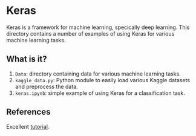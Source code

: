 # Keras
Keras is a framework for machine learning, specically deep learning.
This directory contains a number of examples of using Keras for various
machine learning tasks.

## What is it?
1. `Data`: directory containing data for various machine learning tasks.
1. `kaggle_data.py`: Python module to easily load various Kaggle datasets
    and preprocess the data.
1. `keras.ipynb`: simple example of using Keras for a classification task.

## References
Excellent [tutorial](https://github.com/leriomaggio/deep-learning-keras-tensorflow).
